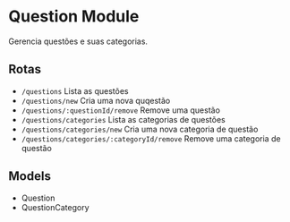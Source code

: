 # Question Module

Gerencia questões e suas categorias.

## Rotas

- `/questions` Lista as questões
- `/questions/new` Cria uma nova quqestão
- `/questions/:questionId/remove` Remove uma questão
- `/questions/categories` Lista as categorias de questões
- `/questions/categories/new` Cria uma nova categoria de questão
- `/questions/categories/:categoryId/remove` Remove uma categoria de questão

## Models

- Question
- QuestionCategory
